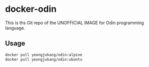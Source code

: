# docker-odin
This is ths Git repo of the UNOFFICIAL IMAGE for Odin programming language.

## Usage
```bash
docker pull yeongjukang/odin:alpine
docker pull yeongjukang/odin:ubuntu
```

